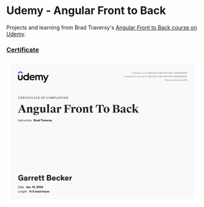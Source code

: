 # Udemy - Angular Front to Back

Projects and learning from Brad Traversy's [Angular Front to Back course on Udemy](https://www.udemy.com/course/angular-4-front-to-back/).

### [Certificate](https://www.udemy.com/certificate/UC-988c00c6-e386-4397-860e-4b5b22893537/)

!["Certificate"](./Certificate.jpg)

